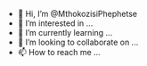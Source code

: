 - 👋 Hi, I’m @MthokozisiPhephetse
- 👀 I’m interested in ...
- 🌱 I’m currently learning ...
- 💞️ I’m looking to collaborate on ...
- 📫 How to reach me ...

<!---
MthokozisiPhephetse/MthokozisiPhephetse is a ✨ special ✨ repository because its `README.md` (this file) appears on your GitHub profile.
You can click the Preview link to take a look at your changes.
--->
